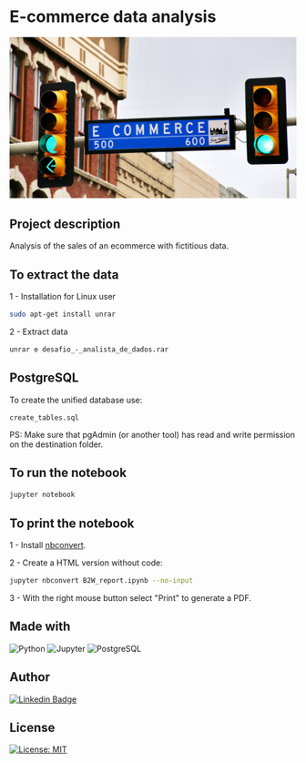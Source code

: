 
# E-commerce data analysis

![ecommerce](mark-konig-Tl8mDaue_II-unsplash.jpg)

## Project description

Analysis of the sales of an ecommerce with fictitious data.

## To extract the data

1 - Installation for Linux user

```bash
sudo apt-get install unrar
```

2 - Extract data

```bash
unrar e desafio_-_analista_de_dados.rar 
```

## PostgreSQL

To create the unified database use:

```file
create_tables.sql
```

PS: Make sure that pgAdmin (or another tool) has read and write permission on the destination folder.

## To run the notebook

```bash
jupyter notebook
```

## To print the notebook

1 - Install [nbconvert](https://nbconvert.readthedocs.io/en/latest/install.html).

2 - Create a HTML version without code:

```bash
jupyter nbconvert B2W_report.ipynb --no-input
```

3 - With the right mouse button select "Print" to generate a PDF.

## Made with

<p>

<img alt="Python" src="https://img.shields.io/badge/-Python-27e2c7?style=flat&logo=python&logoColor=white" />

<img alt="Jupyter" src="https://img.shields.io/badge/-Jupyter-27e2c7?style=flat&logo=Jupyter&logoColor=white" />

<img alt="PostgreSQL" src="https://img.shields.io/badge/-PostgreSQL-27e2c7?style=flat&logo=PostgreSQL&logoColor=white" />

</p>

## Author

[![Linkedin Badge](https://img.shields.io/badge/-Patrícia-blue?style=flat&logo=Linkedin&logoColor=white&link=https://www.linkedin.com/in/pathilink/)](https://www.linkedin.com/in/pathilink/) 

## License

[![License: MIT](https://img.shields.io/badge/License-MIT-27E2C7.svg)](https://opensource.org/licenses/MIT)